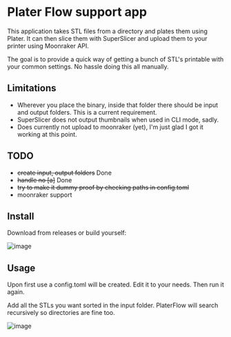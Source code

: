 # Plater Flow support app

This application takes STL files from a directory and plates them using Plater.
It can then slice them with SuperSlicer and upload them to your printer using Moonraker API.

The goal is to provide a quick way of getting a bunch of STL's printable with your common settings.
No hassle doing this all manually.

## Limitations

* Wherever you place the binary, inside that folder there should be input and output folders. This is a current requirement.
* SuperSlicer does not output thumbnails when used in CLI mode, sadly.
* Does currently not upload to moonraker (yet), I'm just glad I got it working at this point.


## TODO
* ~~create input, output folders~~ Done
* ~~handle no [a]~~ Done
* ~~try to make it dummy proof by checking paths in config.toml~~
* moonraker support


## Install
Download from releases or build yourself:

![image](https://user-images.githubusercontent.com/227830/158068869-dd6cb941-8bd0-451b-abf4-5213a5f3be55.png)

## Usage

Upon first use a config.toml will be created. Edit it to your needs. Then run it again.

Add all the STLs you want sorted in the input folder. PlaterFlow will search recursively so directories are fine too.


![image](https://user-images.githubusercontent.com/227830/158069084-b97994f7-11f7-482e-baba-c36c8a8f8023.png)
